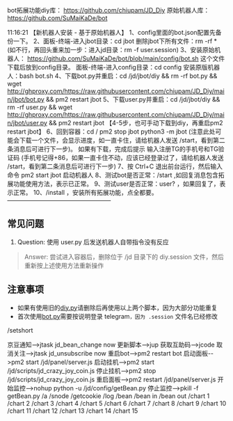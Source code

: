 bot拓展功能diy库：
https://github.com/chiupam/JD_Diy
原始机器人库：
https://github.com/SuMaiKaDe/bot

 11:16:21
【新机器人安装 - 基于原始机器人】
1、config里面的bot.json配置先备份一下。
2、面板-终端-进入jbot目录：cd jbot
     删除jbot下所有文件：rm -rf *
     (如不行，再回头重来加一步：进入jd目录：rm -f user.session)
3、安装原始机器人：
https://github.com/SuMaiKaDe/bot/blob/main/config/bot.sh
这个文件下载后放到config目录。
面板-终端-进入config目录：cd config
安装原版机器人：bash bot.sh
4、下载bot.py并重启：cd /jd/jbot/diy && rm -rf bot.py && wget http://ghproxy.com/https://raw.githubusercontent.com/chiupam/JD_Diy/main/jbot/bot.py && pm2 restart jbot
5、下载user.py并重启：cd /jd/jbot/diy && rm -rf user.py && wget http://ghproxy.com/https://raw.githubusercontent.com/chiupam/JD_Diy/main/jbot/user.py && pm2 restart jbot
【4-5步，也可手动下载到diy，再重启pm2 restart jbot】
6、回到容器：cd /
     pm2 stop jbot
     python3 -m jbot
     (注意此处可能会下载一个文件，会显示进度，如一直卡住，请给机器人发送 /start，看到第二条消息后可进行下一步)。
     如果有下载，完成后提示 输入注册TG的手机号和TG验证码 (手机号记得+86，如果一直卡住不动，应该已经登录过了，请给机器人发送 /start，看到第二条消息后可进行下一步)
7、按 Ctrl+C 退出前台运行，然后输入命令 pm2 start jbot 启动机器人
8、测试bot是否正常：/start ,如回复消息包含拓展功能使用方法，表示已正常。
9、测试user是否正常：user? ，如果回复了，表示正常。
10、/install ，安装所有拓展功能，点全都要。
—————————————————
## 常见问题
1. Question: 使用 user.py 后发送机器人自带指令没有反应
> Answer: 尝试进入容器后，删除位于 /jd 目录下的 diy.session 文件，然后重新按上述使用方法重新操作
## 注意事项
- 如果有使用旧的[diy.py](https://github.com/chiupam/JD_Diy/blob/main/jbot/backup/diy.py)请删除后再使用以上两个脚本，因为大部分功能重复
- 首次使用[bot.py](https://github.com/chiupam/JD_Diy/blob/main/jbot/bot.py)需要按说明登录 telegram`，因为 .session` 文件名已经修改



/setshort

京豆通知-->jtask jd_bean_change now
更新脚本-->jup
获取互助码-->jcode
取消关注-->jtask jd_unsubscribe now
重启bot-->pm2 restart bot
启动面板-->pm2 start /jd/panel/server.js
启动挂机-->pm2 start /jd/scripts/jd_crazy_joy_coin.js
停止挂机-->pm2 stop /jd/scripts/jd_crazy_joy_coin.js
重启面板-->pm2 restart /jd/panel/server.js
开始监控-->nohup python -u /jd/config/getBean.py
停止监控-->pkill -f getBean.py
/a
/snode
/getcookie
/log
/bean
/bean in
/bean out
/chart 1
/chart 2
/chart 3
/chart 4
/chart 5
/chart 6
/chart 7
/chart 8
/chart 9
/chart 10
/chart 11
/chart 12
/chart 13
/chart 14
/chart 15

